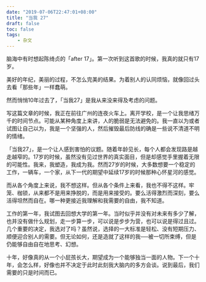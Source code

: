 ```yaml
---
date: "2019-07-06T22:47:01+08:00"
title: "当我 27"
draft: false
toc: false
tags:
    - 杂文
---
```


脑海中有时想起陈绮贞的「after 17」。第一次听到这首歌的时候，我真的就只有17岁。

<!--more-->

美好的年纪，美丽的过程，不怎么完美的结果。为着别人的认同烦恼，就像回过头去看「那些年」一样蠢萌。

然而悄悄10年过去了，「当我27」是我从来没来得及考虑的问题。

写这篇文章的时候，我正在前往广州的连夜火车上。离开学校，是一个让我思绪万千的时间节点。可能从某种角度上来讲，人的脆弱是无法避免的。我一直以为或者试图让自己以为，我是一个坚强的人，然后摧毁最后防线的确是一些说不清道不明的情绪。

「当我27」，是一个让人感到害怕的议题。随着年龄见长，每个人都会发现路是越走越窄的。17岁的时候，虽然没有见过世界的真实面目，但是却感觉手里握着无限的可能性。我来，我塑造，我成为我。然而27岁的时候，大多数想要一个稳定的工作，一辆车，一个家，从下一代的期望中延续17岁的时候那种心怀星河的感觉。

而从各个角度上来说，我不想这样。但从各个条件上来看，我也不得不这样。牢笼、枷锁，从来都不是用来挣脱的，而是用来接受的。要么活得激烈而深刻，要么活得坦然而自在。哪一种更接近我理解和我需要的自由，我不知道。

工作的第一年，我试图去回想大学的第一年。当时似乎并没有对未来有多少了解，也并没有做什么规划，走一步算一步，可以说是步步为营，也可以说是得过且过。几个重要的决定，我选对了吗？虽然说，选择的一大标准是轻松、没有短期压力、顺便迎合别人的需要。但无论如何，还是造就了这样的我──被一切所束缚，但是仍能够自由自在地思考、幻想。

十年，好像真的从一个小屁孩长大，期望成为一个能够独当一面的人物。下一个十年，会怎么样，好像也并不决定于此时此刻我大脑内的多方会谈。说到最后，我们需要的只是时间而已。
